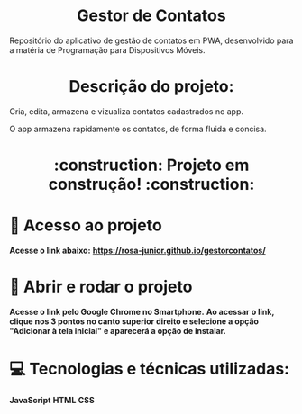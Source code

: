 # <h1 align="center"> Gestor de Contatos </h1>

Repositório do aplicativo de gestão de contatos em PWA, desenvolvido para a matéria de Programação para Dispositivos Móveis. 

# <h1 align="center"> Descrição do projeto: </h1>

Cria, edita, armazena e vizualiza contatos cadastrados no app. 

O app armazena rapidamente os contatos, de forma fluida e concisa.

<h1 align="center"> :construction: Projeto em construção! :construction: </h1>

# :file_folder: Acesso ao projeto

**Acesse o link abaixo:**
**https://rosa-junior.github.io/gestorcontatos/**

# :floppy_disk: Abrir e rodar o projeto

**Acesse o link pelo Google Chrome no Smartphone.**
**Ao acessar o link, clique nos 3 pontos no canto superior direito e selecione a opção "Adicionar à tela inicial" e aparecerá a opção de instalar.**


# :computer: Tecnologias e técnicas utilizadas:

**JavaScript**
**HTML**
**CSS**
